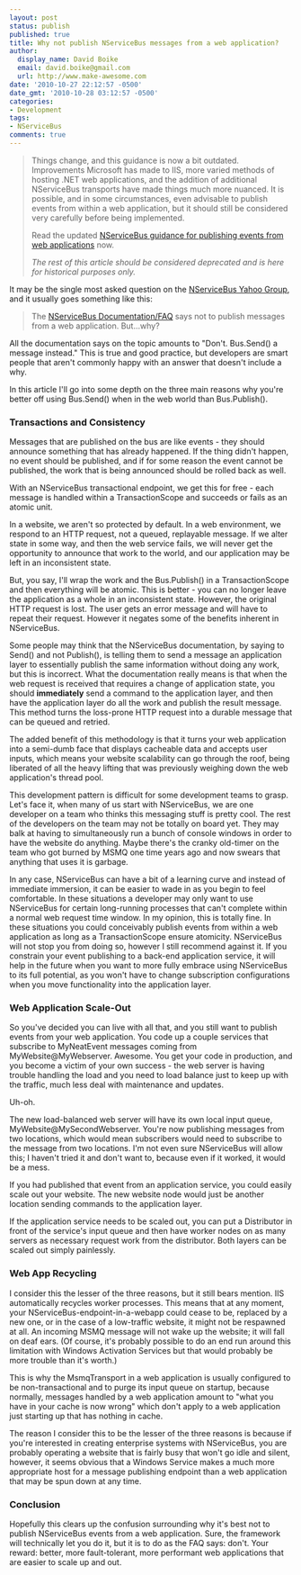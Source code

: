 ```yaml
---
layout: post
status: publish
published: true
title: Why not publish NServiceBus messages from a web application?
author:
  display_name: David Boike
  email: david.boike@gmail.com
  url: http://www.make-awesome.com
date: '2010-10-27 22:12:57 -0500'
date_gmt: '2010-10-28 03:12:57 -0500'
categories:
- Development
tags:
- NServiceBus
comments: true
---
```


> Things change, and this guidance is now a bit outdated. Improvements Microsoft has made to IIS, more varied methods of hosting .NET web applications, and the addition of additional NServiceBus transports have made things much more nuanced. It is possible, and in some circumstances, even advisable to publish events from within a web application, but it should still be considered very carefully before being implemented.
>
> Read the updated [NServiceBus guidance for publishing events from web applications](http://docs.particular.net/nservicebus/hosting/publishing-from-web-applications) now.
>
> *The rest of this article should be considered deprecated and is here for historical purposes only.*

It may be the single most asked question on the [NServiceBus Yahoo Group](http://tech.groups.yahoo.com/group/nservicebus/), and it usually goes something like this:

> The [NServiceBus Documentation/FAQ](http://www.nservicebus.com/Documentation.aspx) says not to publish messages from a web application. But...why?

All the documentation says on the topic amounts to "Don't. Bus.Send() a message instead." This is true and good practice, but developers are smart people that aren't commonly happy with an answer that doesn't include a why.

In this article I'll go into some depth on the three main reasons why you're better off using Bus.Send() when in the web world than Bus.Publish().

<!-- more -->

### Transactions and Consistency

Messages that are published on the bus are like events - they should announce something that has already happened. If the thing didn't happen, no event should be published, and if for some reason the event cannot be published, the work that is being announced should be rolled back as well.

With an NServiceBus transactional endpoint, we get this for free - each message is handled within a TransactionScope and succeeds or fails as an atomic unit.

In a website, we aren't so protected by default. In a web environment, we respond to an HTTP request, not a queued, replayable message. If we alter state in some way, and then the web service fails, we will never get the opportunity to announce that work to the world, and our application may be left in an inconsistent state.

But, you say, I'll wrap the work and the Bus.Publish() in a TransactionScope and then everything will be atomic. This is better - you can no longer leave the application as a whole in an inconsistent state. However, the original HTTP request is lost. The user gets an error message and will have to repeat their request. However it negates some of the benefits inherent in NServiceBus.

Some people may think that the NServiceBus documentation, by saying to Send() and not Publish(), is telling them to send a message an application layer to essentially publish the same information without doing any work, but this is incorrect. What the documentation really means is that when the web request is received that requires a change of application state, you should **immediately** send a command to the application layer, and then have the application layer do all the work and publish the result message. This method turns the loss-prone HTTP request into a durable message that can be queued and retried.

The added benefit of this methodology is that it turns your web application into a semi-dumb face that displays cacheable data and accepts user inputs, which means your website scalability can go through the roof, being liberated of all the heavy lifting that was previously weighing down the web application's thread pool.

This development pattern is difficult for some development teams to grasp. Let's face it, when many of us start with NServiceBus, we are one developer on a team who thinks this messaging stuff is pretty cool. The rest of the developers on the team may not be totally on board yet. They may balk at having to simultaneously run a bunch of console windows in order to have the website do anything. Maybe there's the cranky old-timer on the team who got burned by MSMQ one time years ago and now swears that anything that uses it is garbage.

In any case, NServiceBus can have a bit of a learning curve and instead of immediate immersion, it can be easier to wade in as you begin to feel comfortable. In these situations a developer may only want to use NServiceBus for certain long-running processes that can't complete within a normal web request time window. In my opinion, this is totally fine. In these situations you could conceivably publish events from within a web application as long as a TransactionScope ensure atomicity. NServiceBus will not stop you from doing so, however I still recommend against it. If you constrain your event publishing to a back-end application service, it will help in the future when you want to more fully embrace using NServiceBus to its full potential, as you won't have to change subscription configurations when you move functionality into the application layer.

### Web Application Scale-Out

So you've decided you can live with all that, and you still want to publish events from your web application. You code up a couple services that subscribe to MyNeatEvent messages coming from MyWebsite@MyWebserver. Awesome. You get your code in production, and you become a victim of your own success - the web server is having trouble handling the load and you need to load balance just to keep up with the traffic, much less deal with maintenance and updates.

Uh-oh.

The new load-balanced web server will have its own local input queue, MyWebsite@MySecondWebserver. You're now publishing messages from two locations, which would mean subscribers would need to subscribe to the message from two locations. I'm not even sure NServiceBus will allow this; I haven't tried it and don't want to, because even if it worked, it would be a mess.

If you had published that event from an application service, you could easily scale out your website. The new website node would just be another location sending commands to the application layer.

If the application service needs to be scaled out, you can put a Distributor in front of the service's input queue and then have worker nodes on as many servers as necessary request work from the distributor. Both layers can be scaled out simply painlessly.

### Web App Recycling

I consider this the lesser of the three reasons, but it still bears mention. IIS automatically recycles worker processes. This means that at any moment, your NServiceBus-endpoint-in-a-webapp could cease to be, replaced by a new one, or in the case of a low-traffic website, it might not be respawned at all. An incoming MSMQ message will not wake up the website; it will fall on deaf ears. (Of course, it's probably possible to do an end run around this limitation with Windows Activation Services but that would probably be more trouble than it's worth.)

This is why the MsmqTransport in a web application is usually configured to be non-transactional and to purge its input queue on startup, because normally, messages handled by a web application amount to "what you have in your cache is now wrong" which don't apply to a web application just starting up that has nothing in cache.

The reason I consider this to be the lesser of the three reasons is because if you're interested in creating enterprise systems with NServiceBus, you are probably operating a website that is fairly busy that won't go idle and silent, however, it seems obvious that a Windows Service makes a much more appropriate host for a message publishing endpoint than a web application that may be spun down at any time.

### Conclusion

Hopefully this clears up the confusion surrounding why it's best not to publish NServiceBus events from a web application. Sure, the framework will technically let you do it, but it is to do as the FAQ says: don't. Your reward: better, more fault-tolerant, more performant web applications that are easier to scale up and out.
